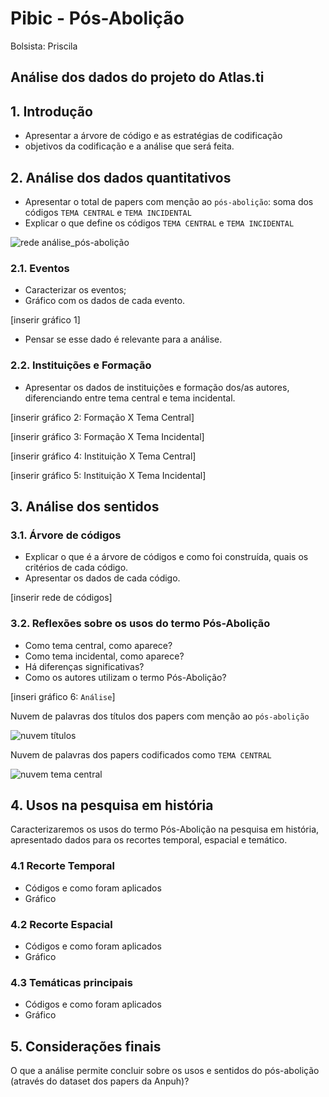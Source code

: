 # Pibic - Pós-Abolição

Bolsista: Priscila

## Análise dos dados do projeto do Atlas.ti

## 1. Introdução

* Apresentar a árvore de código e as estratégias de codificação
* objetivos da codificação e a análise que será feita.

## 2. Análise dos dados quantitativos

* Apresentar o total de papers com menção ao `pós-abolição`: soma dos códigos `TEMA CENTRAL` e `TEMA INCIDENTAL` 
* Explicar o que define os códigos `TEMA CENTRAL` e `TEMA INCIDENTAL`

![rede análise_pós-abolição](https://raw.githubusercontent.com/ericbrasiln/pibic_2020-2021/ea472cbe38a373af4b7ca059a3655685b603320c/EDITAL_UNILAB/graphs/NETWORK_AN%C3%81LISE_P%C3%93S-ABOLI%C3%87%C3%83O.png)

### 2.1. Eventos

* Caracterizar os eventos;
*  Gráfico com os dados de cada evento.

[inserir gráfico 1]

* Pensar se esse dado é relevante para a análise.

### 2.2. Instituições e Formação

* Apresentar os dados de instituições e formação dos/as autores, diferenciando entre tema central e tema incidental.

[inserir gráfico 2: Formação X Tema Central]

[inserir gráfico 3: Formação X Tema Incidental]

[inserir gráfico 4: Instituição X Tema Central]

[inserir gráfico 5: Instituição X Tema Incidental]

## 3. Análise dos sentidos

### 3.1. Árvore de códigos

* Explicar o que é a árvore de códigos e como foi construída, quais os critérios de cada código.
* Apresentar os dados de cada código.

[inserir rede de códigos]

### 3.2. Reflexões sobre os usos do termo Pós-Abolição

* Como tema central, como aparece?
* Como tema incidental, como aparece?
* Há diferenças significativas?
* Como os autores utilizam o termo Pós-Abolição?

[inseri gráfico 6: `Análise`]



Nuvem de palavras dos títulos dos papers com menção ao `pós-abolição`

![nuvem títulos](https://raw.githubusercontent.com/ericbrasiln/pibic_2020-2021/ea472cbe38a373af4b7ca059a3655685b603320c/EDITAL_UNILAB/graphs/WC_T%C3%8DTULOS.jpg)

Nuvem de palavras dos papers codificados como `TEMA CENTRAL`

![nuvem tema central](https://raw.githubusercontent.com/ericbrasiln/pibic_2020-2021/ea472cbe38a373af4b7ca059a3655685b603320c/EDITAL_UNILAB/graphs/WC_TEMA_CENTRAL.jpg)


## 4. Usos na pesquisa em história

Caracterizaremos os usos do termo Pós-Abolição na pesquisa em história, apresentado dados para os recortes temporal, espacial e temático.

### 4.1 Recorte Temporal
* Códigos e como foram aplicados
* Gráfico

### 4.2 Recorte Espacial
* Códigos e como foram aplicados
* Gráfico

### 4.3 Temáticas principais
* Códigos e como foram aplicados
* Gráfico

## 5. Considerações finais

O que a análise permite concluir sobre os usos e sentidos do pós-abolição (através do dataset dos papers da Anpuh)?
